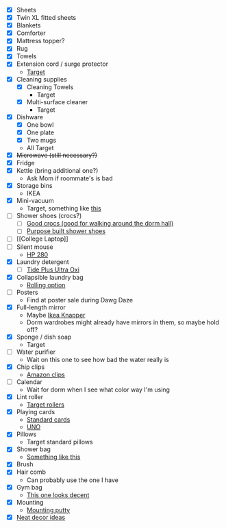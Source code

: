 - [x] Sheets
- [x] Twin XL fitted sheets
- [x] Blankets
- [x] Comforter
- [x] Mattress topper?
- [x] Rug
- [x] Towels
- [x] Extension cord / surge protector
	- [Target](https://www.target.com/p/philips-6-outlet-surge-protector-with-2ft-extension-cord-white/-/A-53263687#lnk=sametab)
- [x] Cleaning supplies
	- [x] Cleaning Towels
		- Target
	- [x] Multi-surface cleaner
		- Target
- [x] Dishware
	- [x] One bowl
	- [x] One plate
	- [x] Two mugs
	- All Target
- [x] ~~Microwave (still necessary?)~~
- [x] Fridge
- [x] Kettle (bring additional one?)
	- Ask Mom if roommate's is bad
- [x] Storage bins
	- IKEA
- [x] Mini-vacuum
	- Target, something like [this](https://www.target.com/p/hom-air-duster-mini-vacuum-cleaner-kit-7-attachments-for-computer-car-electronics-cordless-compressed-air-spray-dust-vacuum-combo/-/A-90565028#lnk=sametab)
- [ ] Shower shoes (crocs?)
	- [ ] [Good crocs (good for walking around the dorm hall)](https://www.amazon.com/crocs-Unisex-Classic-Black-Women/dp/B0BFNM3VS4/ref=sr_1_5?crid=N9Y6N5JYUNS2&dib=eyJ2IjoiMSJ9.xixWku54DdC73yTtbyC8z6VRlxkWQq-KPWizGpRBSbgEiK0jVzzgu0pkUKLnX2tyCuATXcAT-bEPLfJr4DEjlb63mwLXTobfLuoT0-Ov7q5GXHbQHA3FziHxQhsOMAfhmD5mVqFfCIARd_bDLp1SCNdLzGIbKkhZk_Fcf3CO_Dw5oWS3BCNSvmv4tMbLhE_r-W0tp6IlW4Ygdq-SheBtfLteR-0NP50e4SLaaO-n_nSFrwhrGNcMv38JR-LtEWF1HX5-Cjj0L1xP1it-CwlOQKLGANf3QbXrSfxUTstevl8.hJPq0dYBU1WNPNqRy2mHF3SYYwOfDXpwCDkaqk4e27w&dib_tag=se&keywords=crocs&qid=1725753964&sprefix=croc%2Caps%2C162&sr=8-5&th=1&psc=1)
	- [ ] [Purpose built shower shoes](https://www.amazon.com/adidas-Unisex-Adilette-Shower-Sandal/dp/B091ZF99DJ/ref=sr_1_2?crid=2VV2BB6L8KPMY&dib=eyJ2IjoiMSJ9.R011fErXaa1rQL3dCol4hyQ4BqUSO2mrau9-cUnM-0QbPUBqzQBHD-72EWUJBdExbWXX6oH0slOnWn9CnRt7Dlo5V0-pmp3ncwif1y4NSeb-oWbLDc0W3ga5dNI8enMKceR6s1quJSrDtosKiL2P4X773b8pnoPilgCIZWZEElSmEOklxZa7A-TRLQOEpmNTI_feHCUpDfyfL3dTa94IxdxqTOGUJ4F8qwKfF5GQ9P8LPEcFAPjvWsrH4wnV68AzYbrHvybGDmJTrn9DSFb9uMOAAWkEliyI_Gn8m0SQSKs.dWOBkwEric-xmtpkgh5gnQuwn_uqJaAzk_47-xLIDHc&dib_tag=se&keywords=adidas%2Badilette%2Bslides%2Bmen&qid=1725756846&sprefix=adidas%2Bad%2Caps%2C197&sr=8-2&th=1&psc=1)
- [ ] [[College Laptop]]
- [ ] Silent mouse
	- [HP 280](https://www.amazon.com/HP-Wireless-Silent-280M-Mouse/dp/B08MKXVNZQ/ref=sr_1_1?crid=3ONTV6O5RFHW7&dib=eyJ2IjoiMSJ9.1LmQ_SnlYkf6C0Kwv0fr-ok9N4wFK_yMCr-myowLs5rh-v8SDL2bwOTonOizubvMHtHNm6Wie4dD8mFBp4L8WfzW3uSSLKfsT48jNvWiMi_h3vZ3y4K1k1IilJaK7xEtMZzCc-Nwq-A0HQAYBBbPnsc6U2gYvImy4Pyr6jO3e0ghhTxEqg4sqDbrsCQZJMpscKHeo0YdYRychun7gsCTOKzjyuQ_r2XRUhRVxo46wus.5THJF-IsIXCLzEb8Hup5085Tqscn015SIKocaflPU6k&dib_tag=se&keywords=hp%2B280%2Bmouse&qid=1725757492&sprefix=hp%2B280%2Bmous%2Caps%2C210&sr=8-1&th=1)
- [x] Laundry detergent
	- [ ] [Tide Plus Ultra Oxi ](https://www.target.com/p/tide-plus-ultra-oxi-liquid-laundry-detergent/-/A-79394318?preselect=52881368#lnk=sametab)
- [x] Collapsible laundry bag
	- [Rolling option](https://www.amazon.com/Caroeas-Rolling-Foldable-Waterproof-Organizer/dp/B07DZWNM2R?th=1&linkCode=ll1&tag=0804dormlaundrybags-20&linkId=63106149172da839c538b09a3ee09658&language=en_US&ref_=as_li_ss_tl&ascsubtag=srctok-8e31f94dae8ab8b8&btn_ref=srctok-8e31f94dae8ab8b8)
- [ ] Posters
	- Find at poster sale during Dawg Daze
- [x] Full-length mirror
	- Maybe [Ikea Knapper](https://www.ikea.com/us/en/p/knapper-floor-mirror-white-00396242/)
	- Dorm wardrobes might already have mirrors in them, so maybe hold off?
- [x] Sponge / dish soap
	- Target
- [ ] Water purifier
	- Wait on this one to see how bad the water really is
- [x] Chip clips
	- [Amazon clips](https://www.amazon.com/Multi-Colored-Elastic-Strength-Package-Clothes/dp/B0CZ7JJDL4/ref=pd_scr_dp_alt1_d_d_sccl_4_2/142-7119611-0195321?pd_rd_w=8U28J&content-id=amzn1.sym.e7d1e7eb-07f4-4d7b-bdb9-9c55d519025c&pf_rd_p=e7d1e7eb-07f4-4d7b-bdb9-9c55d519025c&pf_rd_r=2AZAXN7F3250ME0GQJW8&pd_rd_wg=j2R8h&pd_rd_r=7634d2af-f5d1-46c1-bd35-98f1b38ed5dd&pd_rd_i=B0CZ7JJDL4&psc=1)
- [ ] Calendar
	- Wait for dorm when I see what color way I'm using
- [x] Lint roller
	- [Target rollers](https://www.target.com/p/lint-roller-triple-pack-120-sheets-up-38-up-8482/-/A-51188761#lnk=sametab)
- [x] Playing cards
	- [Standard cards](https://www.target.com/p/bicycle-standard-playing-cards/-/A-13331335#lnk=sametab)
	- [UNO](https://www.target.com/p/uno-card-game/-/A-17070411#lnk=sametab)
- [x] Pillows
	- Target standard pillows
- [x] Shower bag
	- [Something like this](https://www.target.com/p/mesh-shower-caddy-room-essentials/-/A-84729157?aflt=csn)
- [x] Brush
- [x] Hair comb
	- Can probably use the one I have
- [x] Gym bag
	- [This one looks decent](https://www.amazon.com/Ultimate-Gym-Bag-2-0-Compartments/dp/B07GSJ45CF/ref=sr_1_5?crid=1DPUKPN1O1C3N&dib=eyJ2IjoiMSJ9.qb4vvViPcgTof1-iY0Z7qKM46nVVe441X_uWv9Tqhv0VAIr4gZuQAMUtPThZjeWgPI2Uku3wj-ZfMcTcAbWngUgrYRZ2QNXnIlNmW-L_-r_YgXNGt6as-PUROVvpK3hRkAEKYtmBrxCg3ayPts3PBAUuRSFN0haDZzCQMtNw0qqsZxkP712Iya8iK9B8aoEdB8EFmn8HjJx_GffvcOXCgz7t_dLU_hXMl1qTLaX8PXlbdLrtaWcC2FaO7H2aOcXvNzVMLnZC1TQ-Fike_A4S_3DdznjfCUqI6I91jZuqjjA.QJm6VErUxBKiWrk7gnepK2g5ya7zQ_4fVCLMzQEZT28&dib_tag=se&keywords=gym%2Bbag&qid=1725772000&sprefix=gym%2Bbag%2Caps%2C177&sr=8-5&th=1)
- [x] Mounting
	- [Mounting putty](https://www.target.com/p/scotch-2oz-removable-mounting-putty/-/A-13356391)
- [x] [Neat decor ideas](https://www.teenvogue.com/story/best-dorm-room-essentials-for-2024)